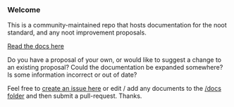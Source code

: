 ### Welcome

This is a community-maintained repo that hosts documentation for the noot standard, and any noot improvement proposals.

[Read the docs here](https://openrails.dev/)

Do you have a proposal of your own, or would like to suggest a change to an existing proposal? Could the documentation be expanded somewhere? Is some information incorrect or out of date?

Feel free to [create an issue here](https://github.com/Open-Rails/Docs/issues) or edit / add any documents to the [/docs folder](https://github.com/Open-Rails/Docs/tree/master/packages/open-rails-docs/docs) and then submit a pull-request. Thanks.
